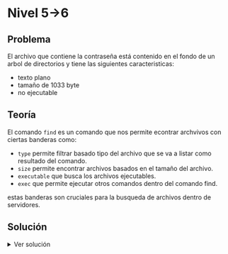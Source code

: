 # Nivel 5->6

## Problema

El archivo que contiene la contraseña está contenido en el fondo de un arbol de directorios y tiene las siguientes caracteristicas:

* texto plano
* tamaño de 1033 byte
* no ejecutable

## Teoría

El comando `find` es un comando que nos permite econtrar archvivos con ciertas banderas como:

* `type` permite filtrar basado  tipo del archivo que se va a listar como resultado del comando.
* `size` permite encontrar archivos basados en el tamaño del archivo.
* `executable` que busca los archivos ejecutables.
* `exec` que permite ejecutar otros comandos dentro del comando find.

estas banderas son cruciales para la busqueda de archivos dentro de servidores.

## Solución

<details>

<summary>Ver solución</summary>

Teniendo en cuenta que nos dan varios parametros para buscar el archivo, por lo que podemos aplicar uno por uno, para probar nuestra suerte, con un comando como el siguiente:

```bash
find -size 1033c # c se utiliza para indicar el tamaño en bytes.
```

Por suerte este comando el resultado del comando es el siguiente:

```bash
./inhere/maybehere07/.file2
```

En este caso convenientemente solo existe un archivo con tamaño de 1033 bytes, esto es coincidencia, algo que no siempre va a pasar, 
entonces, en realidad el comando completo que no nos fallaría en otro caso es más parecido a lo siguiente:

```bash
find -type f -size 1033c ! -executable -exec file '{}' \; | grep ASCII
```

Bastante complejo, expliquemoslo bandera por bandera:

* `type` filtra a todos los archivos que no son texto plano.
* `size` busca el  tamaño especificado. 
* `executable`  busca los archivos ejecutables, sin embargo, en este caso agregamos `!` para negar la bandera y solo buscar los no ejecutables.
* `exec` este comando ejecuta al comando file que nos regresa la naturaleza del archivo  `'{}'` simplemente sustituye el nombre del archivo, cabe agregar que -exec tiene que terminar con `;` y le agregamos `\` para escapar a `;` para que no ocurra *shell expansion*.
Esto nos lista todos los archivos del mismo tamaño, no ejecutables junto con la naturaleza del archivo.

```bash
./inhere/maybehere07/.file2: ASCII text, with very long lines (1000)
```

ahora solo faltaría filtrar por el tipo de archivo, tomando esto en cuenta tenemos que utilizar el operador `|` el cual nos permite pasar el resultado de cierto comando a otro comando en este caso `grep` un comando que nos permite buscar patrones en archivos, es por esto que buscamos la cadena `ASCII`.


</details>
